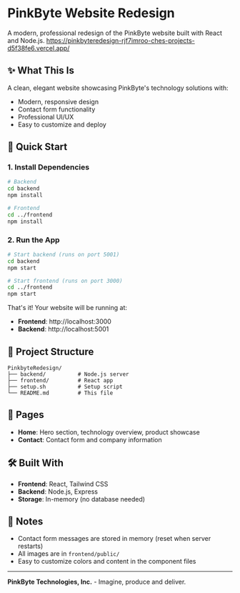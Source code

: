 # PinkByte Website Redesign

A modern, professional redesign of the PinkByte website built with React and Node.js.
https://pinkbyteredesign-rjf7imroo-ches-projects-d5f38fe6.vercel.app/

## ✨ What This Is

A clean, elegant website showcasing PinkByte's technology solutions with:
- Modern, responsive design
- Contact form functionality
- Professional UI/UX
- Easy to customize and deploy

## 🚀 Quick Start

### 1. Install Dependencies
```bash
# Backend
cd backend
npm install

# Frontend  
cd ../frontend
npm install
```

### 2. Run the App
```bash
# Start backend (runs on port 5001)
cd backend
npm start

# Start frontend (runs on port 3000)
cd ../frontend
npm start
```

That's it! Your website will be running at:
- **Frontend**: http://localhost:3000
- **Backend**: http://localhost:5001

## 📁 Project Structure

```
PinkbyteRedesign/
├── backend/          # Node.js server
├── frontend/         # React app
├── setup.sh          # Setup script
└── README.md         # This file
```

## 🎨 Pages

- **Home**: Hero section, technology overview, product showcase
- **Contact**: Contact form and company information

## 🛠️ Built With

- **Frontend**: React, Tailwind CSS
- **Backend**: Node.js, Express
- **Storage**: In-memory (no database needed)

## 📝 Notes

- Contact form messages are stored in memory (reset when server restarts)
- All images are in `frontend/public/`
- Easy to customize colors and content in the component files

---

**PinkByte Technologies, Inc.** - Imagine, produce and deliver.

